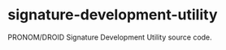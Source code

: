 signature-development-utility
=============================

PRONOM/DROID Signature Development Utility source code. 